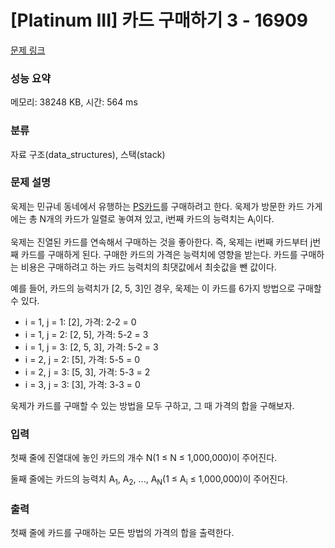 # [Platinum III] 카드 구매하기 3 - 16909 

[문제 링크](https://www.acmicpc.net/problem/16909) 

### 성능 요약

메모리: 38248 KB, 시간: 564 ms

### 분류

자료 구조(data_structures), 스택(stack)

### 문제 설명

<p>욱제는 민규네 동네에서 유행하는 <a href="/problem/11052">PS카드</a>를 구매하려고 한다. 욱제가 방문한 카드 가게에는 총 N개의 카드가 일렬로 놓여져 있고, i번째 카드의 능력치는 A<sub>i</sub>이다.</p>

<p>욱제는 진열된 카드를 연속해서 구매하는 것을 좋아한다. 즉, 욱제는 i번째 카드부터 j번째 카드를 구매하게 된다. 구매한 카드의 가격은 능력치에 영향을 받는다. 카드를 구매하는 비용은 구매하려고 하는 카드 능력치의 최댓값에서 최솟값을 뺀 값이다.</p>

<p>예를 들어, 카드의 능력치가 [2, 5, 3]인 경우, 욱제는 이 카드를 6가지 방법으로 구매할 수 있다.</p>

<ul>
	<li>i = 1, j = 1: [2], 가격: 2-2 = 0</li>
	<li>i = 1, j = 2: [2, 5], 가격: 5-2 = 3</li>
	<li>i = 1, j = 3: [2, 5, 3], 가격: 5-2 = 3</li>
	<li>i = 2, j = 2: [5], 가격: 5-5 = 0</li>
	<li>i = 2, j = 3: [5, 3], 가격: 5-3 = 2</li>
	<li>i = 3, j = 3: [3], 가격: 3-3 = 0</li>
</ul>

<p>욱제가 카드를 구매할 수 있는 방법을 모두 구하고, 그 때 가격의 합을 구해보자.</p>

### 입력 

 <p>첫째 줄에 진열대에 놓인 카드의 개수 N(1 ≤ N ≤ 1,000,000)이 주어진다.</p>

<p>둘째 줄에는 카드의 능력치 A<sub>1</sub>, A<sub>2</sub>, ..., A<sub>N</sub>(1 ≤ A<sub>i</sub> ≤ 1,000,000)이 주어진다.</p>

### 출력 

 <p>첫째 줄에 카드를 구매하는 모든 방법의 가격의 합을 출력한다.</p>

